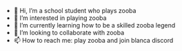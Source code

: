 - 👋 Hi, I’m a school student who plays zooba
- 👀 I’m interested in playing zooba
- 🌱 I’m currently learning how to be a skilled zooba legend
- 💞️ I’m looking to collaborate with zooba
- 📫 How to reach me: play zooba and join blanca discord

<!---
le20087852/le20087852 is a ✨ special ✨ repository because its `README.md` (this file) appears on your GitHub profile.
You can click the Preview link to take a look at your changes.
--->
